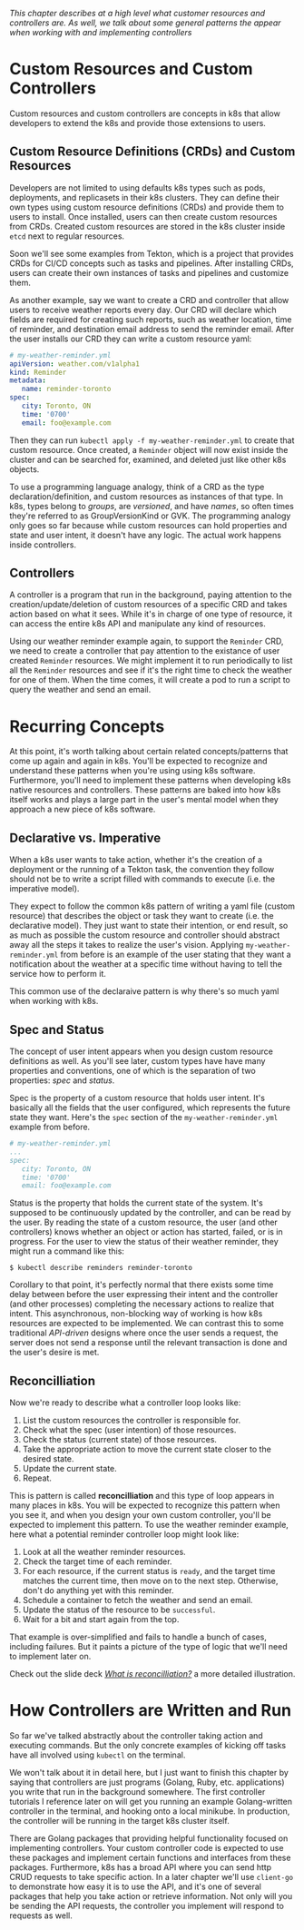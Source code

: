 *This chapter describes at a high level what customer resources and controllers are. As well, we talk about some general patterns the appear when working with and implementing controllers*

# Custom Resources and Custom Controllers
Custom resources and custom controllers are concepts in k8s that allow developers to extend the k8s and provide those extensions to users.

## Custom Resource Definitions (CRDs) and Custom Resources
Developers are not limited to using defaults k8s types such as pods, deployments, and replicasets in their k8s clusters. They can define their own types using custom resource definitions (CRDs) and provide them to users to install. Once installed, users can then create custom resources from CRDs. Created custom resources are stored in the k8s cluster inside `etcd` next to regular resources.

Soon we'll see some examples from Tekton, which is a project that provides CRDs for CI/CD concepts such as tasks and pipelines. After installing CRDs, users can create their own instances of tasks and pipelines and customize them.

As another example, say we want to create a CRD and controller that allow users to receive weather reports every day. Our CRD will declare which fields are required for creating such reports, such as weather location, time of reminder, and destination email address to send the reminder email. After the user installs our CRD they can write a custom resource yaml:

```yaml
# my-weather-reminder.yml
apiVersion: weather.com/v1alpha1
kind: Reminder
metadata:
   name: reminder-toronto
spec:
   city: Toronto, ON
   time: '0700'
   email: foo@example.com
```

Then they can run `kubectl apply -f my-weather-reminder.yml` to create that custom resource. Once created, a `Reminder` object will now exist inside the cluster and can be searched for, examined, and deleted just like other k8s objects.

To use a programming language analogy, think of a CRD as the type declaration/definition, and custom resources as instances of that type. In k8s, types belong to *groups*, are *versioned*, and have *names*, so often times they're referred to as GroupVersionKind or GVK. The programming analogy only goes so far because while custom resources can hold properties and state and user intent, it doesn't have any logic. The actual work happens inside controllers. 

## Controllers
A controller is a program that run in the background, paying attention to the creation/update/deletion of custom resources of a specific CRD and takes action based on what it sees. While it's in charge of one type of resource, it can access the entire k8s API and manipulate any kind of resources.

Using our weather reminder example again, to support the `Reminder` CRD, we need to create a controller that pay attention to the existance of user created `Reminder` resources. We might implement it to run periodically to list all the `Reminder` resources and see if it's the right time to check the weather for one of them. When the time comes, it will create a pod to run a script to query the weather and send an email.

# Recurring Concepts
At this point, it's worth talking about certain related concepts/patterns that come up again and again in k8s. You'll be expected to recognize and understand these patterns when you're using using k8s software. Furthermore, you'll need to implement these patterns when developing k8s native resources and controllers. These patterns are baked into how k8s itself works and plays a large part in the user's mental model when they approach a new piece of k8s software. 

## Declarative vs. Imperative
When a k8s user wants to take action, whether it's the creation of a deployment or the running of a Tekton task, the convention they follow should not be to write a script filled with commands to execute (i.e. the imperative model).

They expect to follow the common k8s pattern of writing a yaml file (custom resource) that describes the object or task they want to create (i.e. the declarative model). They just want to state their intention, or end result, so as much as possible the custom resource and controller should abstract away all the steps it takes to realize the user's vision. Applying `my-weather-reminder.yml` from before is an example of the user stating that they want a notification about the weather at a specific time without having to tell the service how to perform it.

This common use of the declaraive pattern is why there's so much yaml when working with k8s.

## Spec and Status
The concept of user intent appears when you design custom resource definitions as well. As you'll see later, custom types have have many properties and conventions, one of which is the separation of two properties: *spec* and *status*.

Spec is the property of a custom resource that holds user intent. It's basically all the fields that the user configured, which represents the future state they want. Here's the `spec` section of the `my-weather-reminder.yml` example from before.

```yaml
# my-weather-reminder.yml
...
spec:
   city: Toronto, ON
   time: '0700'
   email: foo@example.com
```

Status is the property that holds the current state of the system. It's supposed to be continuously updated by the controller, and can be read by the user. By reading the state of a custom resource, the user (and other controllers) knows whether an object or action has started, failed, or is in progress. For the user to view the status of their weather reminder, they might run a command like this:

```
$ kubectl describe reminders reminder-toronto
```

Corollary to that point, it's perfectly normal that there exists some time delay between before the user expressing their intent and the controller (and other processes) completing the necessary actions to realize that intent. This asynchronous, non-blocking way of working is how k8s resources are expected to be implemented. We can contrast this to some traditional *API-driven* designs where once the user sends a request, the server does not send a response until the relevant transaction is done and the user's desire is met.

## Reconcilliation
Now we're ready to describe what a controller loop looks like:
1. List the custom resources the controller is responsible for.
2. Check what the spec (user intention) of those resources.
3. Check the status (current state) of those resources.
4. Take the appropriate action to move the current state closer to the desired state.
5. Update the current state.
6. Repeat.

This is pattern is called **reconcilliation** and this type of loop appears in many places in k8s. You will be expected to recognize this pattern when you see it, and when you design your own custom controller, you'll be expected to implement this pattern. To use the weather reminder example, here what a potential reminder controller loop might look like:

1. Look at all the weather reminder resources.
2. Check the target time of each reminder.
3. For each resource, if the current status is `ready`, and the target time matches the current time, then move on to the next step. Otherwise, don't do anything yet with this reminder.
4. Schedule a container to fetch the weather and send an email.
5. Update the status of the resource to be `successful`.
6. Wait for a bit and start again from the top.

That example is over-simplified and fails to handle a bunch of cases, including failures. But it paints a picture of the type of logic that we'll need to implement later on.

Check out the slide deck [*What is reconcilliation?*](https://speakerdeck.com/thockin/kubernetes-what-is-reconciliation) a more detailed illustration.

# How Controllers are Written and Run
So far we've talked abstractly about the controller taking action and executing commands. But the only concrete examples of kicking off tasks have all involved using `kubectl` on the terminal.

We won't talk about it in detail here, but I just want to finish this chapter by saying that controllers are just programs (Golang, Ruby, etc. applications) you write that run in the background somewhere. The first controller tutorials I reference later on will get you running an example Golang-written controller in the terminal, and hooking onto a local minikube. In production, the controller will be running in the target k8s cluster itself.

There are Golang packages that providing helpful functionality focused on implementing controllers. Your custom controller code is expected to use these packages and implement certain functions and interfaces from these packages. Furthermore, k8s has a broad API where you can send http CRUD requests to take specific action. In a later chapter we'll use `client-go` to demonstrate how easy it is to use the API, and it's one of several packages that help you take action or retrieve information. Not only will you be sending the API requests, the controller you implement will respond to requests as well.
